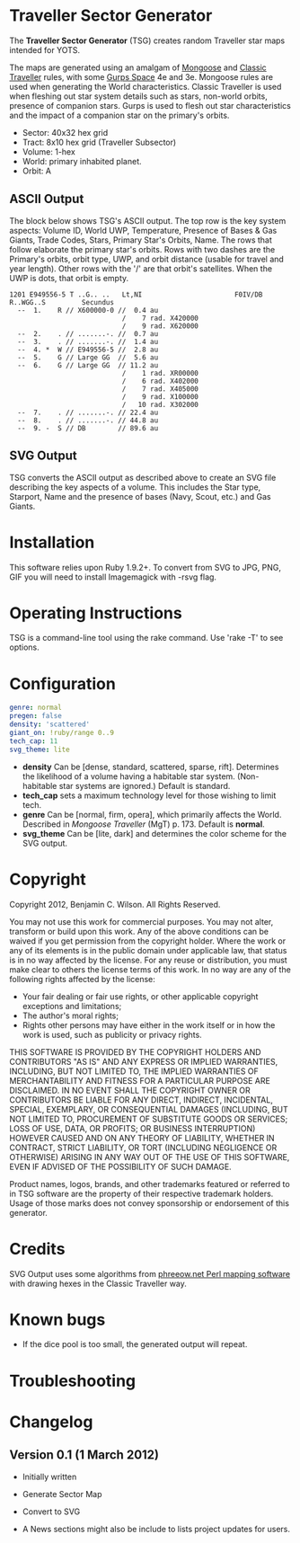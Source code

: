 Traveller Sector Generator
==========================

The **Traveller Sector Generator** (TSG) creates random Traveller star maps intended for YOTS.

The maps are generated using an amalgam of [Mongoose](http://www.mongoosepublishing.com/rpgs/traveller/core-rulebooks-accessories.html) and [Classic Traveller](http://www.farfuture.net/) rules, with some [Gurps Space](http://www.sjgames.com/gurps/books/space/) 4e and 3e.
Mongoose rules are used when generating the World characteristics. Classic Traveller is used when fleshing out star system details such as stars, non-world orbits, presence of companion stars. Gurps is used to flesh out star characteristics and the impact of a companion star on the primary's orbits.

* Sector: 40x32 hex grid
* Tract:  8x10 hex grid (Traveller Subsector)
* Volume: 1-hex
* World: primary inhabited planet.
* Orbit: A

ASCII Output
------------

The block below shows TSG's ASCII output. The top row is the key system aspects: Volume ID, World UWP, Temperature, Presence of Bases & Gas Giants, Trade Codes, Stars, Primary Star's Orbits, Name. The rows that follow elaborate the primary star's orbits. Rows with two dashes are the Primary's orbits, orbit type, UWP, and orbit distance (usable for travel and year length). Other rows with the '/' are that orbit's satellites. When the UWP is dots, that orbit is empty.

```
1201 E949556-5 T ..G.. ..	Lt,NI          	        	F0IV/DB           R..WGG..S       	Secundus
  --  1.    R // X600000-0 //  0.4 au
                            /    7 rad. X420000
                            /    9 rad. X620000
  --  2.    . // .......-. //  0.7 au
  --  3.    . // .......-. //  1.4 au
  --  4. *  W // E949556-5 //  2.8 au
  --  5.    G // Large GG  //  5.6 au
  --  6.    G // Large GG  // 11.2 au
                            /    1 rad. XR00000
                            /    6 rad. X402000
                            /    7 rad. X405000
                            /    9 rad. X100000
                            /   10 rad. X302000
  --  7.    . // .......-. // 22.4 au
  --  8.    . // .......-. // 44.8 au
  --  9. -  S // DB        // 89.6 au
```

SVG Output
----------

TSG converts the ASCII output as described above to create an SVG file describing the key aspects of a volume. This includes the Star type, Starport, Name and the presence of bases (Navy, Scout, etc.) and Gas Giants.

Installation
============

This software relies upon Ruby 1.9.2+. To convert from SVG to JPG, PNG, GIF you will need to install Imagemagick with -rsvg flag.

Operating Instructions
======================

TSG is a command-line tool using the rake command. Use 'rake -T' to see options.

Configuration
=============

```yaml
genre: normal
pregen: false
density: 'scattered'
giant_on: !ruby/range 0..9
tech_cap: 11
svg_theme: lite
```

* **density** Can be [dense, standard, scattered, sparse, rift]. Determines the likelihood of a volume having a habitable star system. (Non-habitable star systems are ignored.) Default is standard.
* **tech_cap** sets a maximum technology level for those wishing to limit tech.
* **genre** Can be [normal, firm, opera], which primarily affects the World. Described in _Mongoose Traveller_ (MgT) p. 173. Default is **normal**.
* **svg_theme** Can be [lite, dark] and determines the color scheme for the SVG output.

Copyright
=========

Copyright 2012, Benjamin C. Wilson. All Rights Reserved.

You may not use this work for commercial purposes. You may not alter, transform or build upon this work. Any of the above conditions can be waived if you get permission from the copyright holder. Where the work or any of its elements is in the public domain under applicable law, that status is in no way affected by the license. For any reuse or distribution, you must make clear to others the license terms of this work. In no way are any of the following rights affected by the license:

* Your fair dealing or fair use rights, or other applicable copyright exceptions and limitations;
* The author's moral rights;
* Rights other persons may have either in the work itself or in how the work is used, such as publicity or privacy rights.

THIS SOFTWARE IS PROVIDED BY THE COPYRIGHT HOLDERS AND CONTRIBUTORS "AS IS" AND ANY EXPRESS OR IMPLIED WARRANTIES, INCLUDING, BUT NOT LIMITED TO, THE IMPLIED WARRANTIES OF MERCHANTABILITY AND FITNESS FOR A PARTICULAR PURPOSE ARE DISCLAIMED. IN NO EVENT SHALL THE COPYRIGHT OWNER OR CONTRIBUTORS BE LIABLE FOR ANY DIRECT, INDIRECT, INCIDENTAL, SPECIAL, EXEMPLARY, OR CONSEQUENTIAL DAMAGES (INCLUDING, BUT NOT LIMITED TO, PROCUREMENT OF SUBSTITUTE GOODS OR SERVICES; LOSS OF USE, DATA, OR PROFITS; OR BUSINESS INTERRUPTION) HOWEVER CAUSED AND ON ANY THEORY OF LIABILITY, WHETHER IN CONTRACT, STRICT LIABILITY, OR TORT (INCLUDING NEGLIGENCE OR OTHERWISE) ARISING IN ANY WAY OUT OF THE USE OF THIS SOFTWARE, EVEN IF ADVISED OF THE POSSIBILITY OF SUCH DAMAGE.

Product names, logos, brands, and other trademarks featured or referred to in TSG software are the property of their respective trademark holders. Usage of those marks does not convey sponsorship or endorsement of this generator.

Credits
=======

SVG Output uses some algorithms from [phreeow.net Perl mapping software](http://www.phreeow.net/wiki/tiki-index.php?page=Subsector+mapping+and+generating+software) with drawing hexes in the Classic Traveller way.

Known bugs
===========
* If the dice pool is too small, the generated output will repeat.

Troubleshooting
===============

Changelog
=========

Version 0.1 (1 March 2012) 
--------------------------
* Initially written
* Generate Sector Map
* Convert to SVG



* A News sections might also be include to lists project updates for users.